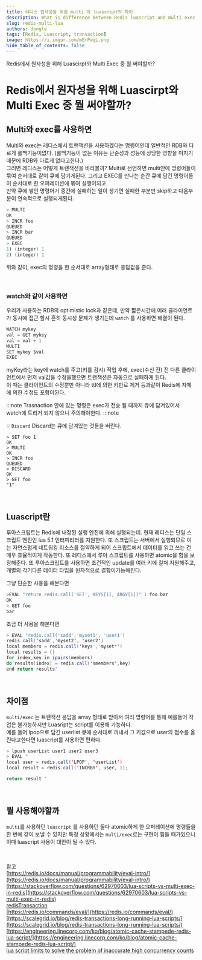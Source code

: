 ```yaml
---
title: 레디스 원자성을 위한 multi 와 luascript의 차이
description: What is difference Between Redis luascript and multi exec 
slug: redis-multi-lua
authors: dongle  
tags: [Redis, Luascript, transaction]
image: https://i.imgur.com/mErPwqL.png
hide_table_of_contents: false
---
```

Redis에서 원자성을 위해 Luascirpt와 Multi Exec 중 뭘 써야할까?
<!--truncate-->


# Redis에서 원자성을 위해 Luascirpt와 Multi Exec 중 뭘 써야할까?

## Multi와  exec를 사용하면

Multi와 exec는 레디스에서 트랜잭션을 사용하겠다는 명령어인데 일반적인 RDB와 다르게 롤백기능이없다. (롤백기능이 없는 이유는 단순성과 성능에 상당한 영향을 미치기 때문에 RDB와 다르게 없다고한다.)  
그러면 레디스는 어떻게 트랜잭션을 바라볼까? Multi로 선언하면 multi안에 명령어들이 묶여 순서대로 같이 큐에 담기게된다. 그리고 EXEC를 만나는 순간 큐에 담긴 명령어들이 순서대로 한 오퍼레이션에 묶여 실행이되고  
만약 큐에 쌓인 명령어가 중간에 실패하는 일이 생기면 실패한 부분만 skip하고 다음부분이 연속적으로 실행되게된다. 



```java
> MULTI
OK
> INCR foo
QUEUED
> INCR bar
QUEUED
> EXEC
1) (integer) 1
2) (integer) 1
```

위와 같이, exec의 명령을 한 순서대로 array형태로 응답값을 준다. 

<br />

### watch와 같이 사용하면

우리가 사용하는 RDB의 optimistic lock과 같은데, 만약 짧은시간에 여러 클라이언트가 동시에 접근 할시 흔히 동시성 문제가 생기는데 `watch` 를 사용하면 해결이 된다. 

```java
WATCH mykey
val = GET mykey
val = val + 1
MULTI
SET mykey $val
EXEC
```

myKey라는 key에 watch를 주고(키를 감시) 작업 후에, exec(수신 전) 전 다른 클라이언트에서 먼저 val값을 수정을했으면 트랜잭션은 자동으로 실패하게 된다.  
이 때는 클라이언트의 수정뿐만 아니라 ttl에 의한 키만료 제거 등과같이 Redis에 자체에 의한 수정도 포함이된다.  


:::note
Trasnaction 안에 있는 명령은 exec가 전송 될 때까지 큐에 담겨있어서 watch에 트리거 되지 않으니 주의해야한다.
:::note

💡 `Discard`
Discard는 큐에 담겨있는 것들을 버린다.

```
> SET foo 1
OK
> MULTI
OK
> INCR foo
QUEUED
> DISCARD
OK
> GET foo
"1"
```

<br />

## Luascript란

루아스크립트는 Redis에 내장된 실행 엔진에 의해 실행되는데. 현재 레디스는 단일 스크립트 엔진인 lua 5.1 인터피리터를 지원한다. 또 스크립트는 서버에서 실행되므로 이는 자연스럽게 네트워킹 리소스를 절약하게 되어 스크립트에서 데이터를 읽고 쓰는 건 매우 효율적이게 작동한다. 또 레디스에서 루아 스크립트를 사용하면 atomic을 함을 보장해준다. 또 루아스크립트를 사용하면 조건적인 update를 여러 키에 컬쳐 지원해주고,  개별의 각기다른 데이터 타입을 원자적으로 결합이가능해진다.

그냥 단순한 사용을 해본다면 

```java
>EVAL "return redis.call('SET', KEYS[1], ARGV[1])" 1 foo bar
OK
> GET foo
bar
```

조금 더 사용을 해본다면 

```java
> EVAL "redis.call('sadd','myset1', 'user1')
redis.call('sadd','myset2', 'user2')
local members = redis.call('keys','myset*') 
local results = {} 
for index,key in ipairs(members) 
do results[index] = redis.call('smembers',key) 
end return results" 
```

<br />

## 차이점
`multi/exec` 는 트랜잭션 응답을 array 형태로 받아서 여러 명령어를 통해 예를들어 작업은 불가능하지만 Luasript는  script를 이용해 가능하다.  
예를 들어 lpop으로 담긴 userlist 큐에 순서대로 꺼내서 그 키값으로 user의 점수를 올린다고한다면 luascript를 사용하면 편하다.

```java
> lpush userList user1 user2 user3
> EVAL "
local user = redis.call('LPOP', 'userList')
local result = redis.call('INCRBY', user, 1);

return result " 
```
<br />

## 뭘 사용해야할까
`multi`를 사용하던 `luascript` 를 사용하던 둘다 atomic하게 한 오퍼레이션에 명령들을 한 번에 같이 보낼 수 있지만 특정 상황에서는 `multi/exec`로는 구현이 힘들 때가있으니 이때 luascript 사용이 대안이 될 수 있다.

<br />

참고   
[https://redis.io/docs/manual/programmability/eval-intro/](https://redis.io/docs/manual/programmability/eval-intro/)  
[https://stackoverflow.com/questions/62970603/lua-scripts-vs-multi-exec-in-redis](https://stackoverflow.com/questions/62970603/lua-scripts-vs-multi-exec-in-redis)   
[redisTransaction](https://redis.io/docs/manual/transactions/)  
[https://redis.io/commands/eval/](https://redis.io/commands/eval/)  
[https://scalegrid.io/blog/redis-transactions-long-running-lua-scripts/](https://scalegrid.io/blog/redis-transactions-long-running-lua-scripts/)  
[https://engineering.linecorp.com/ko/blog/atomic-cache-stampede-redis-lua-script/](https://engineering.linecorp.com/ko/blog/atomic-cache-stampede-redis-lua-script/)  
[lua script limits to solve the problem of inaccurate high concurrency counts](https://javamana.com/2022/195/202207141451441296.html)  